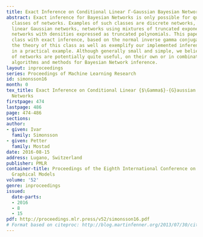 ```yaml
---
title: Exact Inference on Conditional Linear Γ-Gaussian Bayesian Networks
abstract: Exact inference for Bayesian Networks is only possible for quite limited
  classes of networks. Examples of such classes are discrete networks, conditional
  linear Gaussian networks, networks using mixtures of truncated exponentials, and
  networks with densities expressed as truncated polynomials. This paper defines another
  class with exact inference, based on the normal inverse gamma conjugacy. We describe
  the theory of this class as well as exemplify our implemented inference algorithm
  in a practical example. Although generally small and simple, we believe these kinds
  of networks are potentially quite useful, on their own or in combination with other
  algorithms and methods for Bayesian Network inference.
layout: inproceedings
series: Proceedings of Machine Learning Research
id: simonsson16
month: 0
tex_title: Exact Inference on Conditional Linear {$\Gamma$}-{G}aussian {B}ayesian
  Networks
firstpage: 474
lastpage: 486
page: 474-486
sections: 
author:
- given: Ivar
  family: Simonsson
- given: Petter
  family: Mostad
date: 2016-08-15
address: Lugano, Switzerland
publisher: PMLR
container-title: Proceedings of the Eighth International Conference on Probabilistic
  Graphical Models
volume: '52'
genre: inproceedings
issued:
  date-parts:
  - 2016
  - 8
  - 15
pdf: http://proceedings.mlr.press/v52/simonsson16.pdf
# Format based on citeproc: http://blog.martinfenner.org/2013/07/30/citeproc-yaml-for-bibliographies/
---
```

